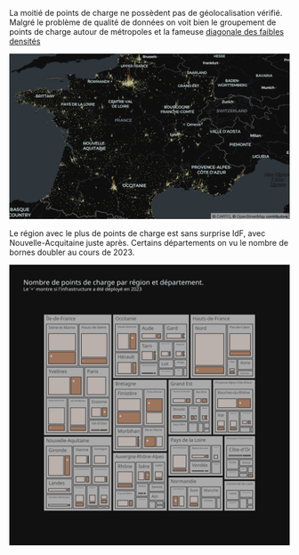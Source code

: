 La moitié de points de charge ne possèdent pas de géolocalisation vérifié. Malgré le problème de qualité de données on voit bien le groupement de points de charge autour de métropoles et la fameuse [diagonale des faibles densités](https://fr.wikipedia.org/wiki/Diagonale_du_vide)

![Densité de points de charge](img/5_geo.png "Densité de points de charge")

Le région avec le plus de points de charge est sans surprise IdF, avec Nouvelle-Acquitaine juste après. Certains départements on vu le nombre de bornes doubler au cours de 2023.

![Répartition par département](img/5_treemap.svg "Répartition par département.")

